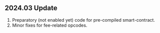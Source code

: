## 2024.03 Update

1. Preparatory (not enabled yet) code for pre-compiled smart-contract.
2. Minor fixes for fee-related opcodes.


